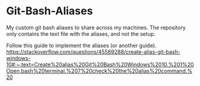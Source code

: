 # Git-Bash-Aliases
My custom git bash aliases to share across my machines. The repository only contains the text file with the aliases, and not the setup.

Follow this guide to implement the aliases (or another guide).
https://stackoverflow.com/questions/45569288/create-alias-git-bash-windows-10#:~:text=Create%20alias%20Git%20Bash%20Windows%2010.%201%20Open,bash%20terminal.%207%20check%20the%20alias%20command.%20
